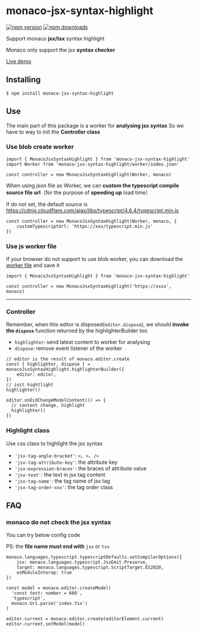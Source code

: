 # monaco-jsx-syntax-highlight

[![npm version](https://img.shields.io/npm/v/monaco-jsx-syntax-highlight.svg)](https://www.npmjs.com/package/monaco-jsx-highlighter)
[![npm downloads](https://img.shields.io/npm/dm/monaco-jsx-syntax-highlight.svg)](https://www.npmjs.com/package/monaco-jsx-highlighter)

Support monaco **jsx/tsx** syntax highlight

Monaco only support the jsx **syntax checker**

[Live demo](https://codesandbox.io/s/momaco-jsx-tsx-highlight-mp1sby)

## Installing

```shell
$ npm install monaco-jsx-syntax-highlight
```

## Use

The main part of this package is a worker for **analysing jsx syntax**
So we have to way to init the **Controller class**

### Use blob create worker

```tsx
import { MonacoJsxSyntaxHighlight } from 'monaco-jsx-syntax-highlight'
import Worker from 'monaco-jsx-syntax-highlight/worker/index.json'

const controller = new MonacoJsxSyntaxHighlight(Worker, monaco)
```

When using json file as Worker, we can **custom the typescript compile source file url**（for the purpose of **speeding up** load time）

If do not set, the default source is https://cdnjs.cloudflare.com/ajax/libs/typescript/4.6.4/typescript.min.js

```tsx
const controller = new MonacoJsxSyntaxHighlight(Worker, monaco, {
    customTypescriptUrl: 'https://xxx/typescript.min.js'
})
```

### Use js worker file

If your browser do not support to use blob worker, you can download the [worker file](https://github.com/ordinaryP/monaco-jsx-syntax-highlight/blob/main/lib/worker/index.js) and save it

```tsx
import { MonacoJsxSyntaxHighlight } from 'monaco-jsx-syntax-highlight'

const controller = new MonacoJsxSyntaxHighlight('https://xxxx', monaco)
```

---

### Controller

Remember, when this editor is disposed(`editor.dispose`), we should **invoke the `dispose`** function returned by the highlighterBuilder too

- `highlighter`: send latest content to worker for analysing
- `dispose`: remove event listener of the worker

```tsx
// editor is the result of monaco.editor.create
const { highlighter, dispose } = monacoJsxSyntaxHighlight.highlighterBuilder({
    editor: editor,
})
// init hightlight
highlighter()

editor.onDidChangeModelContent(() => {
  // content change, highlight
  highlighter()
})
```

### Highlight class

Use css class to highlight the jsx syntax

- `'jsx-tag-angle-bracket'`: `<`、`>`、`/>`
- `'jsx-tag-attribute-key'`: the attribute key
- `'jsx-expression-braces'`: the braces of attribute value
- `'jsx-text'`: the text in jsx tag content
- `'jsx-tag-name'`: the tag name of jsx tag
- `'jsx-tag-order-xxx'`: the tag order class

## FAQ

### monaco do not **check** the jsx syntax

You can try below config code

PS: the **file name must end with** `jsx` or `tsx`

```tsx
monaco.languages.typescript.typescriptDefaults.setCompilerOptions({
    jsx: monaco.languages.typescript.JsxEmit.Preserve,
    target: monaco.languages.typescript.ScriptTarget.ES2020,
    esModuleInterop: true
})

const model = monaco.editor.createModel(
  'const test: number = 666',
  'typescript',
  monaco.Uri.parse('index.tsx')
)

editor.current = monaco.editor.create(editorElement.current)
editor.current.setModel(model)
```
